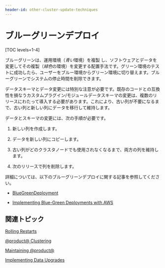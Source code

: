 ```yaml
---
header-id: other-cluster-update-techniques
---
```


# ブルーグリーンデプロイ

[TOC levels=1-4]

ブルーグリーンは、運用環境（*青い*環境）を複製 し、ソフトウェアとデータを変更してその複製（*緑色*の環境）を変更する配置手法です。グリーン環境のテストに成功したら、ユーザーをブルー環境からグリーン環境に切り替えます。ブルーグリーンでシステムの停止時間を削除できます。

データスキーマとデータ変更には特別な注意が必要です。既存のコードとの互換性を損なうカスタムプラグイン/モジュールデータスキーマの変更は、複数のリリースにわたって導入する必要があります。これにより、古い列が不要になるまで、古い列と新しい列にデータを移行して維持します。

データとスキーマの変更には、次の手順が必要です。

1. 新しい列を作成します。

2. データを新しい列にコピーします。

3. 古い列がどのクラスタノードでも使用されなくなるまで、両方の列を維持します。

4. 次のリリースで列を削除します。

詳細については、以下のブルーグリーンデプロイに関する記事を参照してください。

- [BlueGreenDeployment](http://martinfowler.com/bliki/BlueGreenDeployment.html)

- [Implementing Blue-Green Deployments with AWS](https://www.thoughtworks.com/insights/blog/implementing-blue-green-deployments-aws)

## 関連トピック

[Rolling Restarts](/discover/deployment/-/knowledge_base/7-1/using-rolling-restarts)

[@product@ Clustering](/discover/deployment/-/knowledge_base/7-1/liferay-clustering)

[Maintaining @product@](/discover/deployment/-/knowledge_base/7-1/maintaining-liferay)

[Implementing Data Upgrades](/develop/tutorials/-/knowledge_base/7-1/data-upgrades)
